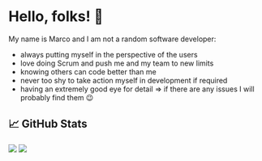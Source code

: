 # Hello, folks! 👋

My name is Marco and I am not a random software developer:

- always putting myself in the perspective of the users
- love doing Scrum and push me and my team to new limits
- knowing others can code better than me
- never too shy to take action myself in development if required
- having an extremely good eye for detail
  => if there are any issues I will probably find them 😉

## &#x1f4c8; GitHub Stats
<div>
  <img align="center" src="https://github-readme-stats.vercel.app/api/top-langs/?username=marc0olo&hide=css,html,tex&title_color=ffffff&text_color=c9cacc&icon_color=2bbc8a&bg_color=1d1f21&langs_count=3" />
  <img align="center" src="https://github-readme-stats.vercel.app/api?username=marc0olo&show_icons=true&line_height=27&count_private=true&title_color=ffffff&text_color=c9cacc&icon_color=2bbc8a&bg_color=1d1f21" />
</div>
